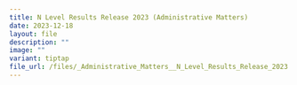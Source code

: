 ```yaml
---
title: N Level Results Release 2023 (Administrative Matters)
date: 2023-12-18
layout: file
description: ""
image: ""
variant: tiptap
file_url: /files/_Administrative_Matters__N_Level_Results_Release_2023.pdf
---
```

